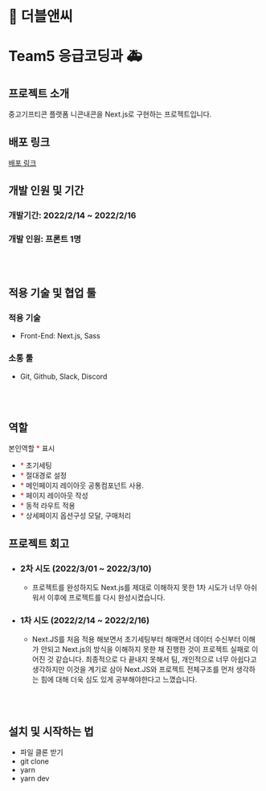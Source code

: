 # 🥲 더블앤씨

# Team5 응급코딩과 🚑

## 프로젝트 소개

중고기프티콘 플랫폼 니콘내콘을 Next.js로 구현하는 프로젝트입니다.

## 배포 링크

<a href="https://22-1-duble-c.vercel.app/">배포 링크</a>

## 개발 인원 및 기간

### 개발기간: 2022/2/14 ~ 2022/2/16

### 개발 인원: 프론트 1명

<br/><br/>

## 적용 기술 및 협업 툴

### 적용 기술

- Front-End: Next.js, Sass

### 소통 툴

- Git, Github, Slack, Discord

<br/><br/>

## 역할

본인역할 <span style="color:red">\*</span> 표시

- <span style="color:red">\*</span> 초기세팅
- <span style="color:red">\*</span> 절대경로 설정
- <span style="color:red">\*</span> 메인페이지 레이아웃 공통컴포넌트 사용.
- <span style="color:red">\*</span> 페이지 레이아웃 작성
- <span style="color:red">\*</span> 동적 라우트 적용
- <span style="color:red">\*</span> 상세페이지 옵션구성 모달, 구매처리

## 프로젝트 회고

- ### 2차 시도 (2022/3/01 ~ 2022/3/10)

  - 프로젝트를 완성하지도 Next.js를 제대로 이해하지 못한 1차 시도가 너무 아쉬워서 이후에 프로젝트를 다시 완성시켰습니다.

- ### 1차 시도 (2022/2/14 ~ 2022/2/16)
  - Next.JS를 처음 적용 해보면서 초기세팅부터 해매면서 데이터 수신부터 이해가 안되고 Next.js의 방식을 이해하지 못한 채 진행한 것이 프로젝트 실패로 이어진 것 같습니다. 최종적으로 다 끝내지 못해서 팀, 개인적으로 너무 아쉽다고 생각하지만 이것을 계기로 삼아 Next.JS와 프로젝트 전체구조를 먼저 생각하는 힘에 대해 더욱 심도 있게 공부해야한다고 느꼈습니다.

<br/><br/>

## 설치 및 시작하는 법

- 파일 클론 받기
- git clone
- yarn
- yarn dev
  </br>
